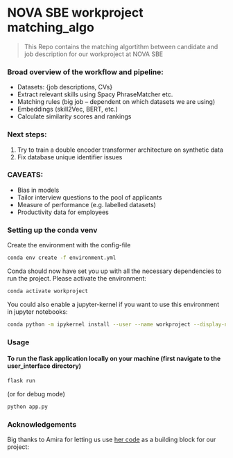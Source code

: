 # NOVA SBE workproject matching_algo
> This Repo contains the matching algortithm between candidate and job description for our workproject at NOVA SBE

### Broad overview of the workflow and pipeline:
* Datasets: {job descriptions, CVs}
* Extract relevant skills using Spacy PhraseMatcher etc.
* Matching rules (big job – dependent on which datasets we are using)
* Embeddings (skill2Vec, BERT, etc.)
* Calculate similarity scores and rankings


### Next steps:
1. Try to train a double encoder transformer architecture on synthetic data
2. Fix database unique identifier issues


### CAVEATS:
 * Bias in models
 * Tailor interview questions to the pool of applicants
 * Measure of performance (e.g. labelled datasets)
 * Productivity data for employees



### Setting up the conda venv

Create the environment with the config-file
```bash
conda env create -f environment.yml
```
Conda should now have set you up with all the necessary dependencies to run the project. Please activate the environment:
```bash
conda activate workproject
```
You could also enable a jupyter-kernel if you want to use this environment in jupyter notebooks:
```bash
conda python -m ipykernel install --user --name workproject --display-name "workproject"
```

### Usage
#### To run the flask application locally on your machine (first navigate to the user_interface directory)
```bash
flask run
```
(or for debug mode)
```bash
python app.py
```

### Acknowledgements
Big thanks to Amira for letting us use [her code](https://github.com/amiradridi/Job-Resume-Matching) as a building block for our project:
